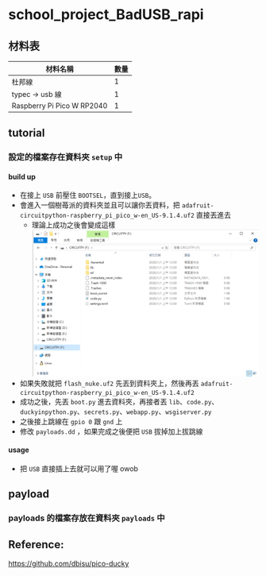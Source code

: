 # school_project_BadUSB_rapi

## 材料表

| 材料名稱                   | 數量 |
| -------------------------- | ---- |
| 杜邦線                     | 1    |
| typec -> usb 線                           |   1   |
| Raspberry Pi Pico W RP2040 | 1    |

## tutorial


### 設定的檔案存在資料夾 `setup` 中

#### build up

- 在接上 `USB` 前壓住 `BOOTSEL`，直到接上`USB`。
- 會進入一個樹苺派的資料夾並且可以讓你丟資料，把 `adafruit-circuitpython-raspberry_pi_pico_w-en_US-9.1.4.uf2` 直接丟進去
    - 理論上成功之後會變成這樣   ![successfull](image.png)
- 如果失敗就把  `flash_nuke.uf2` 先丟到資料夾上，然後再丟 `adafruit-circuitpython-raspberry_pi_pico_w-en_US-9.1.4.uf2`
- 成功之後，先丟 `boot.py` 進去資料夾，再接者丟 `lib`、`code.py`、`duckyinpython.py`、`secrets.py`、`webapp.py`、`wsgiserver.py` 
- 之後接上跳線在 `gpio 0` 跟 `gnd` 上
- 修改 `payloads.dd` ，如果完成之後便把 `USB` 拔掉加上拔跳線

#### usage

- 把 `USB` 直接插上去就可以用了喔 owob

## payload

### payloads 的檔案存放在資料夾 `payloads` 中


## Reference:

https://github.com/dbisu/pico-ducky
